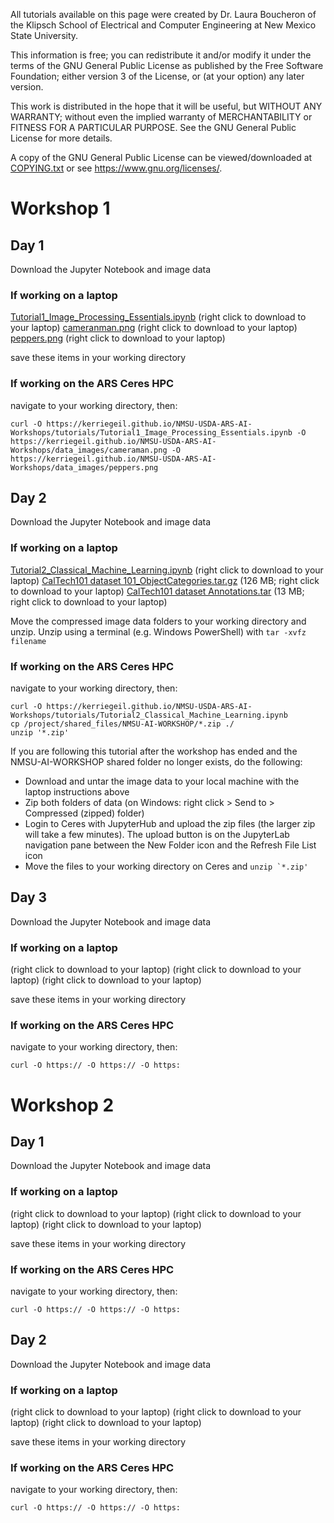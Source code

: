 ---
---

All tutorials available on this page were created by Dr. Laura Boucheron of the Klipsch School of Electrical and Computer Engineering at New Mexico State University.

This information is free; you can redistribute it and/or modify it under the terms of the GNU General Public License as published by the Free Software Foundation; either version 3 of the License, or (at your option) any later version.

This work is distributed in the hope that it will be useful, but WITHOUT ANY WARRANTY; without even the implied warranty of MERCHANTABILITY or FITNESS FOR A PARTICULAR PURPOSE.  See the GNU General Public License for more details.

A copy of the GNU General Public License can be viewed/downloaded at [COPYING.txt](/COPYING.txt) or see <https://www.gnu.org/licenses/>.


# Workshop 1

## Day 1

Download the Jupyter Notebook and image data

### If working on a laptop

[Tutorial1_Image_Processing_Essentials.ipynb](/tutorials/Tutorial1_Image_Processing_Essentials.ipynb) (right click to download to your laptop)
[cameranman.png](/data_images/cameraman.png) (right click to download to your laptop)
[peppers.png](/data_images/peppers.png) (right click to download to your laptop)

save these items in your working directory

### If working on the ARS Ceres HPC

navigate to your working directory, then:

```
curl -O https://kerriegeil.github.io/NMSU-USDA-ARS-AI-Workshops/tutorials/Tutorial1_Image_Processing_Essentials.ipynb -O https://kerriegeil.github.io/NMSU-USDA-ARS-AI-Workshops/data_images/cameraman.png -O https://kerriegeil.github.io/NMSU-USDA-ARS-AI-Workshops/data_images/peppers.png
```

<!-- link to view a static ipynb with all the outputs shown-->


## Day 2

Download the Jupyter Notebook and image data

### If working on a laptop

[Tutorial2_Classical_Machine_Learning.ipynb](/tutorials/Tutorial2_Classical_Machine_Learning.ipynb) (right click to download to your laptop)
[CalTech101 dataset 101_ObjectCategories.tar.gz](http://www.vision.caltech.edu/Image_Datasets/Caltech101/101_ObjectCategories.tar.gz) (126 MB; right click to download to your laptop)
[CalTech101 dataset Annotations.tar](http://www.vision.caltech.edu/Image_Datasets/Caltech101/Annotations.tar) (13 MB; right click to download to your laptop)

Move the compressed image data folders to your working directory and unzip. Unzip using a terminal (e.g. Windows PowerShell) with ```tar -xvfz filename```

### If working on the ARS Ceres HPC

navigate to your working directory, then:

```
curl -O https://kerriegeil.github.io/NMSU-USDA-ARS-AI-Workshops/tutorials/Tutorial2_Classical_Machine_Learning.ipynb
cp /project/shared_files/NMSU-AI-WORKSHOP/*.zip ./
unzip '*.zip'
```

If you are following this tutorial after the workshop has ended and the NMSU-AI-WORKSHOP shared folder no longer exists, do the following:
- Download and untar the image data to your local machine with the laptop instructions above
- Zip both folders of data (on Windows: right click > Send to > Compressed (zipped) folder)
- Login to Ceres with JupyterHub and upload the zip files (the larger zip will take a few minutes). The upload button is on the JupyterLab navigation pane between the New Folder icon and the Refresh File List icon
- Move the files to your working directory on Ceres and ```unzip `*.zip'```

<!-- link to view a static ipynb with all the outputs shown-->


## Day 3

Download the Jupyter Notebook and image data

### If working on a laptop

[]() (right click to download to your laptop)
[]() (right click to download to your laptop)
[]() (right click to download to your laptop)

save these items in your working directory

### If working on the ARS Ceres HPC

navigate to your working directory, then:

```
curl -O https:// -O https:// -O https:
```

<!-- link to view a static ipynb with all the outputs shown-->



# Workshop 2

## Day 1

Download the Jupyter Notebook and image data

### If working on a laptop

[]() (right click to download to your laptop)
[]() (right click to download to your laptop)
[]() (right click to download to your laptop)

save these items in your working directory

### If working on the ARS Ceres HPC

navigate to your working directory, then:

```
curl -O https:// -O https:// -O https:
```

<!-- link to view a static ipynb with all the outputs shown-->


## Day 2

Download the Jupyter Notebook and image data

### If working on a laptop

[]() (right click to download to your laptop)
[]() (right click to download to your laptop)
[]() (right click to download to your laptop)

save these items in your working directory

### If working on the ARS Ceres HPC

navigate to your working directory, then:

```
curl -O https:// -O https:// -O https:
```

<!-- link to view a static ipynb with all the outputs shown-->
